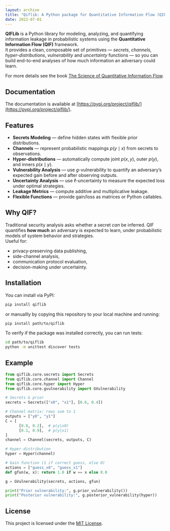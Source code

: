 ```yaml
---
layout: archive
title: "Qiflib: A Python package for Quantitative Information Flow (QIF)"
date: 2022-07-01
---
```


**QIFLib** is a Python library for modeling, analyzing, and quantifying information leakage in probabilistic systems using the **Quantitative Information Flow (QIF)** framework.  
It provides a clean, composable set of primitives — *secrets*, *channels*, *hyper-distributions*, *vulnerability* and *uncertainty* functions — so you can build end-to-end analyses of how much information an adversary could learn.

For more details see the book [The Science of Quantitative Information Flow](https://link.springer.com/book/10.1007/978-3-319-96131-6).

## Documentation
The documentation is available at [https://pypi.org/project/qiflib/](https://pypi.org/project/qiflib/).

## Features
- **Secrets Modeling** — define hidden states with flexible prior distributions.
- **Channels** — represent probabilistic mappings $p(y\mid x)$ from secrets to observations.
- **Hyper-distributions** — automatically compute joint $p(x,y)$, outer $p(y)$, and inners $p(x\mid y)$.
- **Vulnerability Analysis** — use $g$-vulnerability to quantify an adversary’s expected gain before and after observing outputs.
- **Uncertainty Analysis** — use $\ell$-uncertainty to measure the expected loss under optimal strategies.
- **Leakage Metrics** — compute additive and multiplicative leakage.
- **Flexible Functions** — provide gain/loss as matrices or Python callables.

Why QIF?
--------

Traditional security analysis asks whether a secret *can* be inferred. QIF quantifies **how much** an adversary is expected to learn, under probabilistic models of system behavior and strategies.  
Useful for:

- privacy-preserving data publishing,
- side-channel analysis,
- communication protocol evaluation,
- decision-making under uncertainty.

## Installation
You can install via PyPI:

```bash
pip install qiflib
```

or manuallly by copying this repository to your local machine and running:

```bash
pip install path/to/qiflib   
```

To verify if the package was installed correctly, you can run tests:

```bash
cd path/to/qiflib
python -m unittest discover tests
```

## Example

```python
from qiflib.core.secrets import Secrets
from qiflib.core.channel import Channel
from qiflib.core.hyper import Hyper
from qiflib.core.gvulnerability import GVulnerability

# Secrets & prior
secrets = Secrets(["x0", "x1"], [0.6, 0.4])

# Channel matrix: rows sum to 1
outputs = ["y0", "y1"]
C = [
      [0.8, 0.2],  # p(y|x0)
      [0.1, 0.9],  # p(y|x1)
]
channel = Channel(secrets, outputs, C)

# Hyper-distribution
hyper = Hyper(channel)

# Gain function (1 if correct guess, else 0)
actions = ["guess_x0", "guess_x1"]
def gfun(w, x): return 1.0 if w == x else 0.0

g = GVulnerability(secrets, actions, gfun)

print("Prior vulnerability:", g.prior_vulnerability())
print("Posterior vulnerability:", g.posterior_vulnerability(hyper))
```

## License

This project is licensed under the [MIT License](https://opensource.org/license/mit).